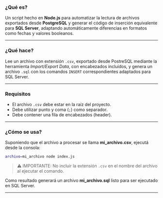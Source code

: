 ### ¿Qué es?

Un script hecho en **Node.js** para automatizar la lectura de archivos exportados desde **PostgreSQL** y generar el código de inserción equivalente para **SQL Server**, adaptando automáticamente diferencias en formatos como fechas y valores booleanos.

---

### ¿Qué hace?

Lee un archivo con extensión `.csv`, exportado desde PostreSQL mediante la herramienta _Import/Export Data_, con encabezados incluídos, y genera un archivo `.sql` con los comandos `INSERT` correspondientes adaptados para SQL Server.

---

### Requisitos

- El archivo `.csv` debe estar en la raíz del proyecto.
- Debe utilizar punto y coma (`;`) como separador.
- Debe contener una fila de encabezados (header).

---

### ¿Cómo se usa?

Suponiendo que el archivo a procesar se llama **mi_archivo.csv**, ejecutá desde la consola:

```bash
archivo=mi_archivo node index.js
```

> ⚠️ IMPORTANTE: No incluir la extensión `.csv` en el nombre del archivo al ejecutar el comando.

Como resultado generará un archivo **mi_archivo.sql** listo para ser ejecutado en SQL Server.

---
